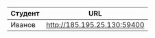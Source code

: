 | Студент | URL                         |
|---------|-----------------------------|
| Иванов  | http://185.195.25.130:59400 |
